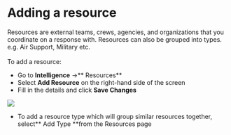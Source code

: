 # Adding a resource

Resources are external teams, crews, agencies, and organizations that you coordinate on a response with. Resources can also be grouped into types. e.g. Air Support, Military etc.\
\
To add a resource:

* Go to **Intelligence** ->** Resources**
* Select **Add Resource** on the right-hand side of the screen
* Fill in the details and click **Save Changes**

![](<../../.gitbook/assets/adding a resource.gif>)

* To add a resource type which will group similar resources together, select** Add Type **from the Resources page
